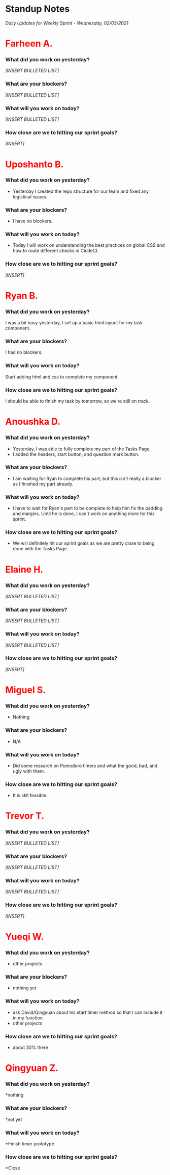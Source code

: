 # Standup Notes
*Daily Updates for Weekly Sprint - Wednesday, 02/03/2021*

<h1><span style="color: red;">Farheen A.</span></h1>

### What did you work on yesterday?
*[INSERT BULLETED LIST]*

### What are your blockers?
*[INSERT BULLETED LIST]*

### What will you work on today?
*[INSERT BULLETED LIST]*

### How close are we to hitting our sprint goals?
*[INSERT]*

<h1><span style="color: red;">Uposhanto B.</span></h1>

### What did you work on yesterday?
- Yesterday I created the repo structure for our team and fixed any logistical issues.

### What are your blockers?
- I have no blockers.

### What will you work on today?
- Today I will work on understanding the best practices on global CSS and how to route different checks in CircleCI.


### How close are we to hitting our sprint goals?
*[INSERT]*

<h1><span style="color: red;">Ryan B.</span></h1>

### What did you work on yesterday?
I was a bit busy yesterday, I set up a basic html layout for my task component.

### What are your blockers?
I had no blockers.

### What will you work on today?
Start adding html and css to complete my component.

### How close are we to hitting our sprint goals?
I should be able to finish my task by tomorrow, so we're still on track.

<h1><span style="color: red;">Anoushka D.</span></h1>

### What did you work on yesterday?
- Yesterday, I was able to fully complete my part of the Tasks Page.
- I added the headers, start button, and question mark button.

### What are your blockers?
- I am waiting for Ryan to complete his part; but this isn't really a blocker as I finished my part already.

### What will you work on today?
- I have to wait for Ryan's part to be complete to help him fix the padding and margins. Until he is done, I can't work on anything more for this sprint.

### How close are we to hitting our sprint goals?
- We will definitely hit our sprint goals as we are pretty close to being done with the Tasks Page.

<h1><span style="color: red;">Elaine H.</span></h1>

### What did you work on yesterday?
*[INSERT BULLETED LIST]*

### What are your blockers?
*[INSERT BULLETED LIST]*

### What will you work on today?
*[INSERT BULLETED LIST]*

### How close are we to hitting our sprint goals?
*[INSERT]*

<h1><span style="color: red;">Miguel S.</span></h1>

### What did you work on yesterday?
- Nothing

### What are your blockers?
- N/A

### What will you work on today?
- Did some research on Pomodoro timers and what the good, bad, and ugly with them.

### How close are we to hitting our sprint goals?
- It is still feasible.

<h1><span style="color: red;">Trevor T.</span></h1>

### What did you work on yesterday?
*[INSERT BULLETED LIST]*

### What are your blockers?
*[INSERT BULLETED LIST]*

### What will you work on today?
*[INSERT BULLETED LIST]*

### How close are we to hitting our sprint goals?
*[INSERT]*

<h1><span style="color: red;">Yueqi W.</span></h1>

### What did you work on yesterday?
- other projects

### What are your blockers?
- nothing yet

### What will you work on today?
- ask David/Qingyuan about his start timer method so that I can include it in my function
- other projects

### How close are we to hitting our sprint goals?
- about 30% there

<h1><span style="color: red;">Qingyuan Z.</span></h1>

### What did you work on yesterday?
*nothing

### What are your blockers?
*not yet

### What will you work on today?
*Finish timer prototype

### How close are we to hitting our sprint goals?
*Close

